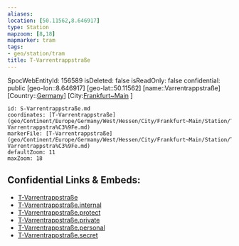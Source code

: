 ```yaml
---
aliases: 
location: [50.11562,8.646917]
type: Station 
mapzoom: [8,18] 
mapmarker: tram 
tags:
- geo/station/tram
title: T-Varrentrappstraße
---
```

SpocWebEntityId: 156589
isDeleted: false
isReadOnly: false
confidential: public
[geo-lon::8.646917]
[geo-lat::50.11562]
[name::Varrentrappstraße]
[Country::[Germany](geo/Continent/Europe/Germany.md)]
[City:[Frankfurt~Main](geo/Continent/Europe/Germany/West/Hessen/City/Frankfurt~Main.md) ]


```leaflet
id: S-Varrentrappstraße.md
coordinates: [T-Varrentrappstraße](geo/Continent/Europe/Germany/West/Hessen/City/Frankfurt~Main/Station/T-Varrentrappstra%C3%9Fe.md)
markerFile: [T-Varrentrappstraße](geo/Continent/Europe/Germany/West/Hessen/City/Frankfurt~Main/Station/T-Varrentrappstra%C3%9Fe.md)
defaultZoom: 11 
maxZoom: 18
```


## Confidential Links & Embeds: 
- [T-Varrentrappstraße](../../../../../../../../../../_public/geo/Continent/Europe/Germany/West/Hessen/City/Frankfurt~Main/Station/T-Varrentrappstra%C3%9Fe.md) 
- [T-Varrentrappstraße.internal](../../../../../../../../../../_internal/geo/Continent/Europe/Germany/West/Hessen/City/Frankfurt~Main/Station/T-Varrentrappstra%C3%9Fe.internal.md) 
- [T-Varrentrappstraße.protect](../../../../../../../../../../_protect/geo/Continent/Europe/Germany/West/Hessen/City/Frankfurt~Main/Station/T-Varrentrappstra%C3%9Fe.protect.md) 
- [T-Varrentrappstraße.private](../../../../../../../../../../_private/geo/Continent/Europe/Germany/West/Hessen/City/Frankfurt~Main/Station/T-Varrentrappstra%C3%9Fe.private.md) 
- [T-Varrentrappstraße.personal](../../../../../../../../../../_personal/geo/Continent/Europe/Germany/West/Hessen/City/Frankfurt~Main/Station/T-Varrentrappstra%C3%9Fe.personal.md) 
- [T-Varrentrappstraße.secret](../../../../../../../../../../_secret/geo/Continent/Europe/Germany/West/Hessen/City/Frankfurt~Main/Station/T-Varrentrappstra%C3%9Fe.secret.md) 
